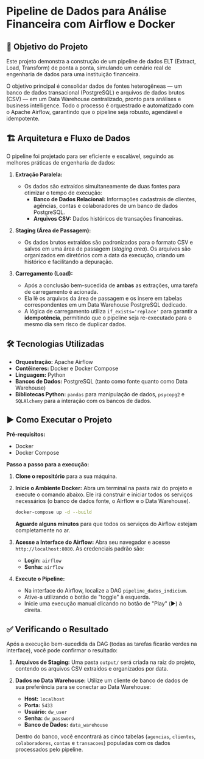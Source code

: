 # Pipeline de Dados para Análise Financeira com Airflow e Docker

## 🎯 Objetivo do Projeto

Este projeto demonstra a construção de um pipeline de dados ELT (Extract, Load, Transform) de ponta a ponta, simulando um cenário real de engenharia de dados para uma instituição financeira.

O objetivo principal é consolidar dados de fontes heterogêneas — um banco de dados transacional (PostgreSQL) e arquivos de dados brutos (CSV) — em um Data Warehouse centralizado, pronto para análises e business intelligence. Todo o processo é orquestrado e automatizado com o Apache Airflow, garantindo que o pipeline seja robusto, agendável e idempotente.

## 🏗️ Arquitetura e Fluxo de Dados

O pipeline foi projetado para ser eficiente e escalável, seguindo as melhores práticas de engenharia de dados:

1.  **Extração Paralela:**
    * Os dados são extraídos simultaneamente de duas fontes para otimizar o tempo de execução:
        * **Banco de Dados Relacional:** Informações cadastrais de clientes, agências, contas e colaboradores de um banco de dados PostgreSQL.
        * **Arquivos CSV:** Dados históricos de transações financeiras.

2.  **Staging (Área de Passagem):**
    * Os dados brutos extraídos são padronizados para o formato CSV e salvos em uma área de passagem (*staging area*). Os arquivos são organizados em diretórios com a data da execução, criando um histórico e facilitando a depuração.

3.  **Carregamento (Load):**
    * Após a conclusão bem-sucedida de **ambas** as extrações, uma tarefa de carregamento é acionada.
    * Ela lê os arquivos da área de passagem e os insere em tabelas correspondentes em um Data Warehouse PostgreSQL dedicado.
    * A lógica de carregamento utiliza `if_exists='replace'` para garantir a **idempotência**, permitindo que o pipeline seja re-executado para o mesmo dia sem risco de duplicar dados.

## 🛠️ Tecnologias Utilizadas

* **Orquestração:** Apache Airflow
* **Contêineres:** Docker e Docker Compose
* **Linguagem:** Python
* **Bancos de Dados:** PostgreSQL (tanto como fonte quanto como Data Warehouse)
* **Bibliotecas Python:** `pandas` para manipulação de dados, `psycopg2` e `SQLAlchemy` para a interação com os bancos de dados.

## ▶️ Como Executar o Projeto

**Pré-requisitos:**
* Docker
* Docker Compose

**Passo a passo para a execução:**

1.  **Clone o repositório** para a sua máquina.

2.  **Inicie o Ambiente Docker:**
    Abra um terminal na pasta raiz do projeto e execute o comando abaixo. Ele irá construir e iniciar todos os serviços necessários (o banco de dados fonte, o Airflow e o Data Warehouse).
    ```bash
    docker-compose up -d --build
    ```
    **Aguarde alguns minutos** para que todos os serviços do Airflow estejam completamente no ar.

3.  **Acesse a Interface do Airflow:**
    Abra seu navegador e acesse `http://localhost:8080`. As credenciais padrão são:
    * **Login:** `airflow`
    * **Senha:** `airflow`

4.  **Execute o Pipeline:**
    * Na interface do Airflow, localize a DAG `pipeline_dados_indicium`.
    * Ative-a utilizando o botão de "toggle" à esquerda.
    * Inicie uma execução manual clicando no botão de "Play" (▶️) à direita.

## ✅ Verificando o Resultado

Após a execução bem-sucedida da DAG (todas as tarefas ficarão verdes na interface), você pode confirmar o resultado:

1.  **Arquivos de Staging:**
    Uma pasta `output/` será criada na raiz do projeto, contendo os arquivos CSV extraídos e organizados por data.

2.  **Dados no Data Warehouse:**
    Utilize um cliente de banco de dados de sua preferência para se conectar ao Data Warehouse:
    * **Host:** `localhost`
    * **Porta:** `5433`
    * **Usuário:** `dw_user`
    * **Senha:** `dw_password`
    * **Banco de Dados:** `data_warehouse`

    Dentro do banco, você encontrará as cinco tabelas (`agencias`, `clientes`, `colaboradores`, `contas` e `transacoes`) populadas com os dados processados pelo pipeline.
